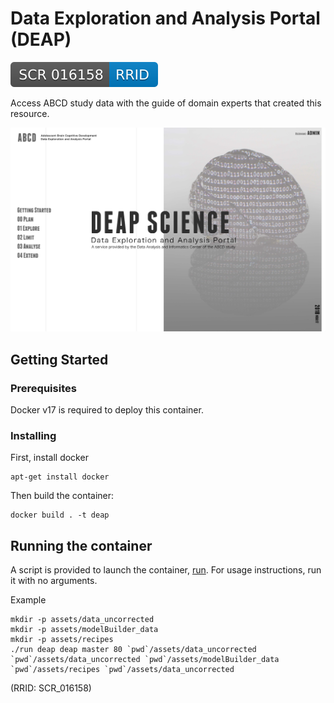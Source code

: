 # Data Exploration and Analysis Portal (DEAP)

[![RRID:SCR_016158](/images/rrid.svg)](https://scicrunch.org/resolver/SCR_016158)

Access ABCD study data with the guide of domain experts that created this resource. 

![Web Interface](/images/frontpage.jpg "Web Interface")

## Getting Started

### Prerequisites
Docker v17 is required to deploy this container.

### Installing

First, install docker

```
apt-get install docker
```

Then build the container:

```
docker build . -t deap
```

## Running the container

A script is provided to launch the container, [run](https://github.com/ABCD-STUDY/DEAP/blob/master/run).  For usage instructions, run it with no arguments.

Example
```
mkdir -p assets/data_uncorrected
mkdir -p assets/modelBuilder_data
mkdir -p assets/recipes
./run deap deap master 80 `pwd`/assets/data_uncorrected `pwd`/assets/data_uncorrected `pwd`/assets/modelBuilder_data `pwd`/assets/recipes `pwd`/assets/data_uncorrected
```

(RRID: SCR_016158)

